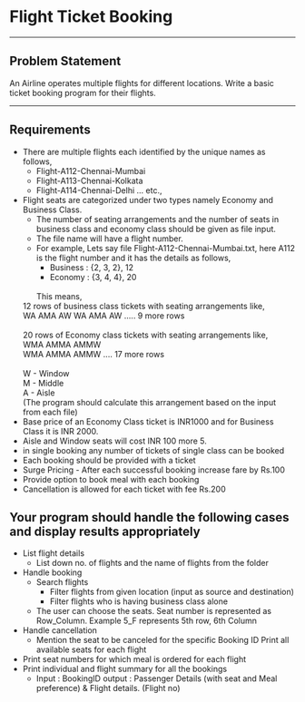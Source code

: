 # Flight Ticket Booking

---

## Problem Statement
An Airline operates multiple flights for different locations. Write a basic ticket booking program for their flights.

---

## Requirements
- There are multiple flights each identified by the unique names as follows, 
  - Flight-A112-Chennai-Mumbai 
  - Flight-A113-Chennai-Kolkata 
  - Flight-A114-Chennai-Delhi ... etc., 
- Flight seats are categorized under two types namely Economy and Business
Class.
  - The number of seating arrangements and the number of seats in business class and economy class should be given as file input.
  - The file name will have a flight number.
  - For example, Lets say file Flight-A112-Chennai-Mumbai.txt, here A112 is
  the flight number and it has the details as follows, 
    - Business : {2, 3, 2}, 12 
    - Economy : {3, 4, 4}, 20 <br>
    <br>
    This means, <br>
  12 rows of business class tickets with seating arrangements like, <br>
      WA AMA AW WA AMA AW ..... 9 more rows <br>
    <br>
  20 rows of Economy class tickets with seating arrangements like, <br> 
    WMA AMMA AMMW <br>
      WMA AMMA AMMW
      .... 17 more rows <br>
    <br>
    W - Window <br>
    M - Middle <br>
    A - Aisle <br>
    (The program should calculate this arrangement based on the input from each file)
- Base price of an Economy Class ticket is INR1000 and for Business Class it is
  INR 2000. 
- Aisle and Window seats will cost INR 100 more 5.
- in single booking any number of tickets of single class can be booked
- Each booking should be provided with a ticket
- Surge Pricing - After each successful booking increase fare by Rs.100
- Provide option to book meal with each booking
- Cancellation is allowed for each ticket with fee Rs.200

## Your program should handle the following cases and display results appropriately
- List flight details
   - List down no. of flights and the name of flights from the folder
- Handle booking 
  - Search flights 
    - Filter flights from given location (input as source and destination)
    - Filter flights who is having business class alone
  - The user can choose the seats. Seat number is represented as
    Row_Column. Example 5_F represents 5th row, 6th Column
- Handle cancellation 
  - Mention the seat to be canceled for the specific Booking ID Print all available seats for each flight 
- Print seat numbers for which meal is ordered for each flight 
- Print individual and flight summary for all the bookings 
  - Input : BookingID 
    output : Passenger Details (with seat and Meal preference) &
        Flight details. (Flight no)
